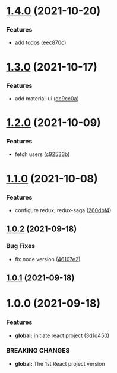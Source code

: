 # [1.4.0](https://github.com/phatnguyenuit/itask/compare/1.3.0...1.4.0) (2021-10-20)


### Features

* add todos ([eec870c](https://github.com/phatnguyenuit/itask/commit/eec870ce5658fa4e2568732ee49daa7e1ec4e40a))

# [1.3.0](https://github.com/phatnguyenuit/itask/compare/1.2.0...1.3.0) (2021-10-17)


### Features

* add material-ui ([dc9cc0a](https://github.com/phatnguyenuit/itask/commit/dc9cc0aaf93e1884f5812f7edd288860e96aab19))

# [1.2.0](https://github.com/phatnguyenuit/itask/compare/1.1.0...1.2.0) (2021-10-09)


### Features

* fetch users ([c92533b](https://github.com/phatnguyenuit/itask/commit/c92533b7222345d3c2d13f6609cbbc297b17d93b))

# [1.1.0](https://github.com/phatnguyenuit/itask/compare/1.0.2...1.1.0) (2021-10-08)


### Features

* configure redux, redux-saga ([260dbf4](https://github.com/phatnguyenuit/itask/commit/260dbf425bb7919dfe7edea582feda39777dc48b))

## [1.0.2](https://github.com/phatnguyenuit/itask/compare/1.0.1...1.0.2) (2021-09-18)


### Bug Fixes

* fix node version ([46107e2](https://github.com/phatnguyenuit/itask/commit/46107e289dfe0ee6ad0f961d0026f8a67c7e0358))

## [1.0.1](https://github.com/phatnguyenuit/itask/compare/1.0.0...1.0.1) (2021-09-18)

# 1.0.0 (2021-09-18)


### Features

* **global:** initiate react project ([3d1d450](https://github.com/phatnguyenuit/itask/commit/3d1d4506f010e64606a3e4baad16fb0116982486))


### BREAKING CHANGES

* **global:** The 1st React project version

